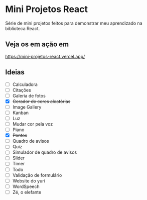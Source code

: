 # Mini Projetos React
Série de mini projetos feitos para demonstrar meu aprendizado na biblioteca React.

## Veja os em ação em
https://mini-projetos-react.vercel.app/

## Ideias

- [ ] Calculadora
- [ ] Citações
- [ ] Galeria de fotos
- [x] ~~Gerador de cores aleatórias~~
- [ ] Image Gallery
- [ ] Kanban
- [ ] Luz
- [ ] Mudar cor pela voz
- [ ] Piano
- [x] ~~Pontos~~
- [ ] Quadro de avisos
- [ ] Quiz
- [ ] Simulador de quadro de avisos
- [ ] Slider
- [ ] Timer
- [ ] Todo
- [ ] Validação de formulário
- [ ] Website do yuri
- [ ] WordSpeech
- [ ] Zé, o elefante